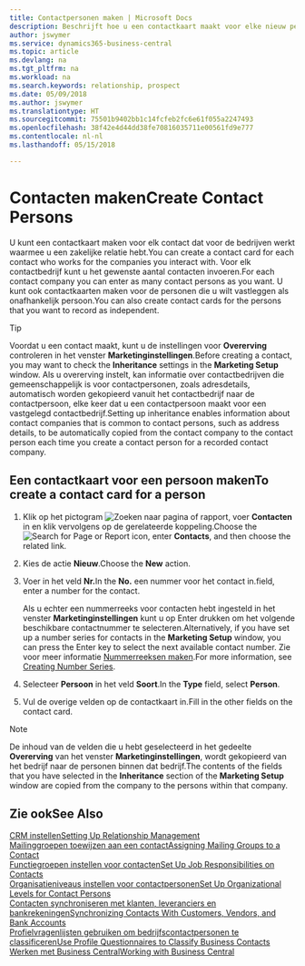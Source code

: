 ```yaml
---
title: Contactpersonen maken | Microsoft Docs
description: Beschrijft hoe u een contactkaart maakt voor elke nieuw persoon of prospect waarmee u contact onderhoudt of een zakelijke relatie hebt.
author: jswymer
ms.service: dynamics365-business-central
ms.topic: article
ms.devlang: na
ms.tgt_pltfrm: na
ms.workload: na
ms.search.keywords: relationship, prospect
ms.date: 05/09/2018
ms.author: jswymer
ms.translationtype: HT
ms.sourcegitcommit: 75501b9402bb1c14fcfeb2fc6e61f055a2247493
ms.openlocfilehash: 38f42e4d44dd38fe70816035711e00561fd9e777
ms.contentlocale: nl-nl
ms.lasthandoff: 05/15/2018

---
```

# <a name="create-contact-persons"></a><span data-ttu-id="1ac9f-103">Contacten maken</span><span class="sxs-lookup"><span data-stu-id="1ac9f-103">Create Contact Persons</span></span>
<span data-ttu-id="1ac9f-104">U kunt een contactkaart maken voor elk contact dat voor de bedrijven werkt waarmee u een zakelijke relatie hebt.</span><span class="sxs-lookup"><span data-stu-id="1ac9f-104">You can create a contact card for each contact who works for the companies you interact with.</span></span> <span data-ttu-id="1ac9f-105">Voor elk contactbedrijf kunt u het gewenste aantal contacten invoeren.</span><span class="sxs-lookup"><span data-stu-id="1ac9f-105">For each contact company you can enter as many contact persons as you want.</span></span> <span data-ttu-id="1ac9f-106">U kunt ook contactkaarten maken voor de personen die u wilt vastleggen als onafhankelijk persoon.</span><span class="sxs-lookup"><span data-stu-id="1ac9f-106">You can also create contact cards for the persons that you want to record as independent.</span></span>

> [!TIP]  
>   <span data-ttu-id="1ac9f-107">Voordat u een contact maakt, kunt u de instellingen voor **Overerving** controleren in het venster **Marketinginstellingen**.</span><span class="sxs-lookup"><span data-stu-id="1ac9f-107">Before creating a contact, you may want to check the **Inheritance** settings in the **Marketing Setup** window.</span></span> <span data-ttu-id="1ac9f-108">Als u overerving instelt, kan informatie over contactbedrijven die gemeenschappelijk is voor contactpersonen, zoals adresdetails, automatisch worden gekopieerd vanuit het contactbedrijf naar de contactpersoon, elke keer dat u een contactpersoon maakt voor een vastgelegd contactbedrijf.</span><span class="sxs-lookup"><span data-stu-id="1ac9f-108">Setting up inheritance enables information about contact companies that is common to contact persons, such as address details, to be automatically copied from the contact company to the contact person each time you create a contact person for a recorded contact company.</span></span>

## <a name="to-create-a-contact-card-for-a-person"></a><span data-ttu-id="1ac9f-109">Een contactkaart voor een persoon maken</span><span class="sxs-lookup"><span data-stu-id="1ac9f-109">To create a contact card for a person</span></span>
1. <span data-ttu-id="1ac9f-110">Klik op het pictogram ![Zoeken naar pagina of rapport](media/ui-search/search_small.png "pictogram Zoeken naar pagina of rapport"), voer **Contacten** in en klik vervolgens op de gerelateerde koppeling.</span><span class="sxs-lookup"><span data-stu-id="1ac9f-110">Choose the ![Search for Page or Report](media/ui-search/search_small.png "Search for Page or Report icon") icon, enter **Contacts**, and then choose the related link.</span></span>
2. <span data-ttu-id="1ac9f-111">Kies de actie **Nieuw**.</span><span class="sxs-lookup"><span data-stu-id="1ac9f-111">Choose the **New** action.</span></span>
3. <span data-ttu-id="1ac9f-112">Voer in het veld **Nr.**</span><span class="sxs-lookup"><span data-stu-id="1ac9f-112">In the **No.**</span></span> <span data-ttu-id="1ac9f-113">een nummer voor het contact in.</span><span class="sxs-lookup"><span data-stu-id="1ac9f-113">field, enter a number for the contact.</span></span>

    <span data-ttu-id="1ac9f-114">Als u echter een nummerreeks voor contacten hebt ingesteld in het venster **Marketinginstellingen** kunt u op Enter drukken om het volgende beschikbare contactnummer te selecteren.</span><span class="sxs-lookup"><span data-stu-id="1ac9f-114">Alternatively, if you have set up a number series for contacts in the **Marketing Setup** window, you can press the Enter key to select the next available contact number.</span></span> <span data-ttu-id="1ac9f-115">Zie voor meer informatie [Nummerreeksen maken](ui-create-number-series.md).</span><span class="sxs-lookup"><span data-stu-id="1ac9f-115">For more information, see [Creating Number Series](ui-create-number-series.md).</span></span>
4. <span data-ttu-id="1ac9f-116">Selecteer **Persoon** in het veld **Soort**.</span><span class="sxs-lookup"><span data-stu-id="1ac9f-116">In the **Type** field, select **Person**.</span></span>
5. <span data-ttu-id="1ac9f-117">Vul de overige velden op de contactkaart in.</span><span class="sxs-lookup"><span data-stu-id="1ac9f-117">Fill in the other fields on the contact card.</span></span>

> [!NOTE]  
>   <span data-ttu-id="1ac9f-118">De inhoud van de velden die u hebt geselecteerd in het gedeelte **Overerving** van het venster **Marketinginstellingen**, wordt gekopieerd van het bedrijf naar de personen binnen dat bedrijf.</span><span class="sxs-lookup"><span data-stu-id="1ac9f-118">The contents of the fields that you have selected in the **Inheritance** section of the **Marketing Setup** window are copied from the company to the persons within that company.</span></span>

## <a name="see-also"></a><span data-ttu-id="1ac9f-119">Zie ook</span><span class="sxs-lookup"><span data-stu-id="1ac9f-119">See Also</span></span>
[<span data-ttu-id="1ac9f-120">CRM instellen</span><span class="sxs-lookup"><span data-stu-id="1ac9f-120">Setting Up Relationship Management</span></span>](marketing-setup-marketing.md)  
[<span data-ttu-id="1ac9f-121">Mailinggroepen toewijzen aan een contact</span><span class="sxs-lookup"><span data-stu-id="1ac9f-121">Assigning Mailing Groups to a Contact</span></span>](marketing-mailing-groups.md#AssignMailGroupContact)  
[<span data-ttu-id="1ac9f-122">Functiegroepen instellen voor contacten</span><span class="sxs-lookup"><span data-stu-id="1ac9f-122">Set Up Job Responsibilities on Contacts</span></span>](marketing-job-responsibilities.md)  
[<span data-ttu-id="1ac9f-123">Organisatieniveaus instellen voor contactpersonen</span><span class="sxs-lookup"><span data-stu-id="1ac9f-123">Set Up Organizational Levels for Contact Persons</span></span>](marketing-organizational-levels.md)  
[<span data-ttu-id="1ac9f-124">Contacten synchroniseren met klanten, leveranciers en bankrekeningen</span><span class="sxs-lookup"><span data-stu-id="1ac9f-124">Synchronizing Contacts With Customers, Vendors, and Bank Accounts</span></span>](marketing-synchronize-contacts-customers-vendors-bank-accounts.md)  
[<span data-ttu-id="1ac9f-125">Profielvragenlijsten gebruiken om bedrijfscontactpersonen te classificeren</span><span class="sxs-lookup"><span data-stu-id="1ac9f-125">Use Profile Questionnaires to Classify Business Contacts</span></span>](marketing-create-contact-profile-questionnaire.md)  
[<span data-ttu-id="1ac9f-126">Werken met Business Central</span><span class="sxs-lookup"><span data-stu-id="1ac9f-126">Working with Business Central</span></span>](ui-work-product.md)  

